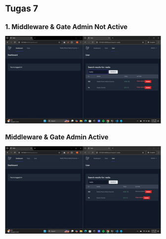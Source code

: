 # Tugas 7

## 1. Middleware & Gate Admin Not Active

![alt text](<screenshot/tugas7/Screenshot%20(68).png>)

## Middleware & Gate Admin Active

![alt text](<screenshot/tugas7/Screenshot%20(69).png>)
